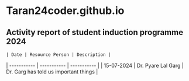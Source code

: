 # Taran24coder.github.io
## Activity report of student induction programme 2024

	| Date | Resource Person | Description |
| ----------- | ----------- | ----------- |
| 15-07-2024 | Dr. Pyare Lal Garg | Dr. Garg has told us important things |
